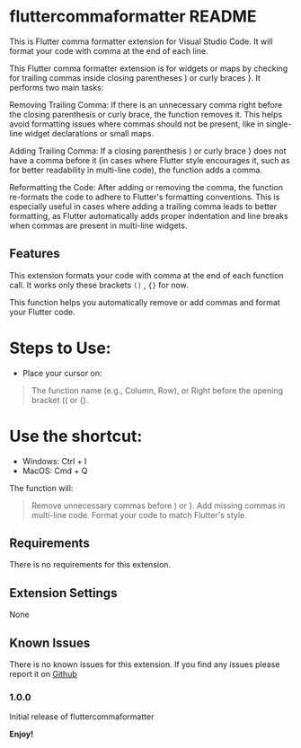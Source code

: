 # fluttercommaformatter README

This is Flutter comma formatter extension for Visual Studio Code. It will format your code with comma at the end of each line.

This Flutter comma formatter extension is for widgets or maps by checking for trailing commas inside closing parentheses ) or curly braces }. It performs two main tasks:

Removing Trailing Comma: If there is an unnecessary comma right before the closing parenthesis or curly brace, the function removes it. This helps avoid formatting issues where commas should not be present, like in single-line widget declarations or small maps.

Adding Trailing Comma: If a closing parenthesis ) or curly brace } does not have a comma before it (in cases where Flutter style encourages it, such as for better readability in multi-line code), the function adds a comma.

Reformatting the Code: After adding or removing the comma, the function re-formats the code to adhere to Flutter's formatting conventions. This is especially useful in cases where adding a trailing comma leads to better formatting, as Flutter automatically adds proper indentation and line breaks when commas are present in multi-line widgets.

## Features

This extension formats your code with comma at the end of each function call. It works only these brackets `()` , `{}` for now.

This function helps you automatically remove or add commas and format your Flutter code.

# Steps to Use:
* Place your cursor on:

> The function name (e.g., Column, Row), or Right before the opening bracket (( or {).

# Use the shortcut:

* Windows: Ctrl + I
* MacOS: Cmd + Q

The function will:

> Remove unnecessary commas before ) or }. Add missing commas in multi-line code. Format your code to match Flutter's style.

## Requirements

There is no requirements for this extension.

## Extension Settings

None

## Known Issues

There is no known issues for this extension. If you find any issues please report it on [Github](https://github.com/Sanjarbek17/fluttercommaformatter)

### 1.0.0

Initial release of fluttercommaformatter


**Enjoy!**
